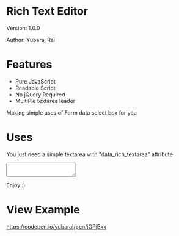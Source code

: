 # Rich Text Editor

Version: 1.0.0

Author: Yubaraj Rai

# Features
- Pure JavaScript
- Readable Script
- No jQuery Required
- MultiPle textarea leader

Making simple uses of Form data select box for you

# Uses
You just need a simple textarea with "data_rich_textarea" attribute

  <!-- Include Rich Text Editor CSS File -->
  <link rel="stylesheet" href="js-multi-data-selector-with-autosuggestdatalist.css" type="text/css">

  <!-- Structure Textarea -->
  <textarea data_rich_textarea="true"></textarea>

  <!-- Include Rich Text Editor JavaScript File -->
  <script src="./rich-text-editor-pure-javascript.js" type="text/javascript"></script>

Enjoy :)

# View Example
https://codepen.io/yubaraj/pen/jOPjBxx
